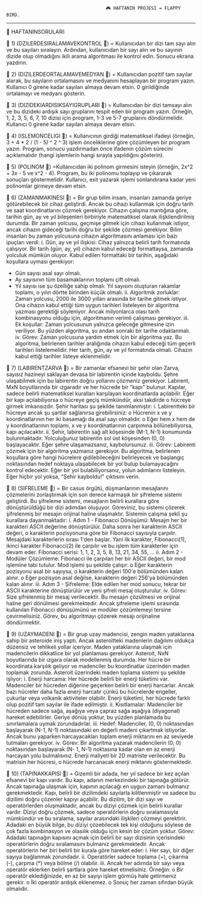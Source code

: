                                          🎮 HAFTANIN PROJESI = FLAPPY BIRD.

--------------------------------------------------------------------------------------------------------------------------------

📖 HAFTANINSORULARI:

🔶 1) (DZILERDESIRALAMAVEKONTROL 📂) = Kullanıcıdan bir dizi tam sayı alın ve bu sayıları sıralayın. Ardından, kullanıcıdan bir
sayı alın ve bu sayının dizide olup olmadığını ikili arama algoritması ile kontrol edin.
Sonucu ekrana yazdırın.

🔶 2) (DIZILERDEORTALAMAVEMEDYAN 📂) = Kullanıcıdan pozitif tam sayılar alarak, bu sayıların ortalamasını ve medyanını
hesaplayan bir program yazın. Kullanıcı 0 girene kadar sayıları almaya devam etsin. 0
girildiğinde ortalamayı ve medyanı gösterin. 

🔶 3) (DIZIDEKIARDISIKSAYIGRUPLARI 📂) = Kullanıcıdan bir dizi tamsayı alın ve bu dizideki ardışık sayı gruplarını tespit eden bir
program yazın. Örneğin, 1, 2, 3, 5, 6, 7, 10 dizisi için program, 1-3 ve 5-7 gruplarını
döndürmelidir. Kullanıcı 0 girene kadar sayıları almaya devam etsin.

🔶 4) (ISLEMONCELIGI 📂) = Kullanıcının girdiği matematiksel ifadeyi (örneğin, 3 + 4 * 2 / (1 - 5) ^ 2 ^ 3) işlem
önceliklerine göre çözümleyen bir program yazın. Program, sonucu yazdırmadan önce
ifadenin çözüm sürecini açıklamalıdır (hangi işlemlerin hangi sırayla yapıldığını
gösterin).

🔶 5) (POLINOM 📂) =Kullanıcıdan iki polinom girmesini isteyin (örneğin, 2x^2 + 3x - 5 ve x^2 - 4).
Program, bu iki polinomu toplayıp ve çıkararak sonuçları göstermelidir. Kullanıcı,
exit yazarak işlemi sonlandırana kadar yeni polinomlar girmeye devam etsin.

🔷 6) (ZAMANMAKINESI 📂) = Bir grup bilim insanı, insanları zamanda geriye götürebilecek bir cihaz geliştirdi.
Ancak bu cihazı kullanmak için doğru tarih ve saat koordinatlarını çözmek gerekiyor.
Cihazın çalışma mantığına göre, tarihin gün, ay ve yıl bileşenleri birbiriyle
matematiksel olarak ilişkilendirilmiş durumda. Bir zaman yolcusu, geçmişe gitmek
için cihazı kullanmak istiyor, ancak cihazın gideceği tarihi doğru bir şekilde çözmesi
gerekiyor. Bilim insanları bu zaman yolcusuna cihazın algoritmasını anlaması için
bazı ipuçları verdi:
i. Gün, ay ve yıl ilişkisi: Cihaz yalnızca belirli tarih formatında çalışıyor. Bir
tarih (gün, ay, yıl) cihazın kabul edeceği formattaysa, zamanda yolculuk
mümkün oluyor. Kabul edilen formattaki bir tarihin, aşağıdaki koşullara
uyması gerekiyor:
* Gün sayısı asal sayı olmalı.
* Ay sayısının tüm basamaklarının toplamı çift olmalı.
* Yıl sayısı ise şu özelliğe sahip olmalı: Yıl sayısını oluşturan rakamlar
toplamı, o yılın dörtte birinden küçük olmalı.
ii. Algoritmik zorluklar: Zaman yolcusu, 2000 ile 3000 yılları arasında bir
tarihe gitmek istiyor. Ona cihazın kabul ettiği tüm uygun tarihleri listeleyen bir
algoritma yazması gerektiği söyleniyor. Ancak milyonlarca olası tarih
kombinasyonu olduğu için, algoritmanın verimli çalışması gerekiyor.
iii. Ek koşullar: Zaman yolcusunun yalnızca geleceğe gitmesine izin veriliyor.
Bu yüzden algoritma, şu andan sonraki bir tarihe odaklanmalı.
iv. Görev: Zaman yolcusuna yardım etmek için bir algoritma yaz. Bu algoritma,
belirlenen tarihler aralığında cihazın kabul edeceği tüm geçerli tarihleri
listelemelidir. Her tarih, gün, ay ve yıl formatında olmalı. Cihazın kabul ettiği
tarihler listeye eklenmelidir.

🔷 7) (LABIRENTZARVA 📂) = Bir zamanlar efsanevi bir şehir olan Zarva, sayısız hazineyi saklayan devasa bir
labirentin içinde kayboldu. Şehre ulaşabilmek için bu labirentin doğru yollarını
çözmeniz gerekiyor. Labirent, MxN boyutlarında bir ızgaradır ve her hücrede bir
"kapı" bulunur. Kapılar, sadece belirli matematiksel kuralları karşılayan
koordinatlarda açılabilir. Eğer bir kapı açılabiliyorsa o hücreye geçiş mümkündür,
aksi takdirde o hücreye girmek imkansızdır. Şehir haritası şu şekilde tanımlanmıştır:
i. Labirentteki bir hücreye ancak şu şartlar sağlanırsa girebilirsiniz:
o Hücrenin x ve y koordinatlarının her iki basamağı da asal sayı olmalıdır.
o Eğer hem x hem de y koordinatlarının toplamı, x ve y koordinatlarının çarpımına
bölünebiliyorsa, kapı açılacaktır.
ii. Şehir, labirentin sağ alt köşesinde (M-1, N-1) konumunda bulunmaktadır.
Yolculuğunuz labirentin sol üst köşesinden (0, 0) başlayacaktır. Eğer şehre
ulaşamazsanız, kaybolursunuz.
iii. Görev: Labirenti çözmek için bir algoritma yazmanız gerekiyor. Bu
algoritma, belirlenen koşullara göre hangi hücrelere gidilebileceğini
belirleyecek ve başlangıç noktasından hedef noktaya ulaşabilecek bir yol
bulup bulamayacağını kontrol edecektir. Eğer bir yol bulabiliyorsanız, yolun
adımlarını listeleyin. Eğer hiçbir yol yoksa, "Şehir kayboldu!" çıktısını verin.

🔷 8) (SIFRELEME 📂) = Bir casus örgütü, düşmanlarının mesajlarını çözmelerini zorlaştırmak için son derece
karmaşık bir şifreleme sistemi geliştirdi. Bu şifreleme sistemi, mesajların belirli
kurallara göre dönüştürüldüğü bir dizi adımdan oluşuyor. Göreviniz, bu sistemi
çözerek şifrelenmiş bir mesajın orijinal haline ulaşmaktır. Sistemin çalışma şekli şu
kurallara dayanmaktadır:
i. Adım 1 - Fibonacci Dönüşümü: Mesajın her bir karakteri ASCII değerine
dönüştürülür. Daha sonra her karakterin ASCII değeri, o karakterin
pozisyonuna göre bir Fibonacci sayısıyla çarpılır. Mesajdaki karakterlerin
sırası 1'den başlar. Yani ilk karakter, Fibonacci(1), ikinci karakter
Fibonacci(2) ile çarpılır ve bu işlem tüm karakterler için devam eder.
Fibonacci serisi: 1, 1, 2, 3, 5, 8, 13, 21, 34, 55, ...
ii. Adım 2 - Modüler Çözümleme: Fibonacci ile çarpılan her bir ASCII değeri,
bir mod işlemine tabi tutulur. Mod işlemi şu şekilde çalışır:
o Eğer karakterin pozisyonu asal bir sayıysa, o karakterin değeri 100'e
bölümünden kalan alınır.
o Eğer pozisyon asal değilse, karakterin değeri 256'ya bölümünden kalan
alınır.
iii. Adım 3 - Şifreleme: Elde edilen her mod sonucu, tekrar bir ASCII karakterine
dönüştürülür ve yeni şifreli mesaj oluşturulur.
iv. Görev: Size şifrelenmiş bir mesaj verilecektir. Bu mesajın çözülmesi ve
orijinal haline geri dönülmesi gerekmektedir. Ancak şifreleme işlemi sırasında
kullanılan Fibonacci dönüşümünü ve modüler çözümlemeyi tersine
çevirmelisiniz. Görev, bu algoritmayı çözerek mesajı orijinaline döndürmektir.

🔷 9) (UZAYMADENI 📂) = Bir grup uzay madencisi, zengin maden yataklarına sahip bir asteroide iniş yaptı.
Ancak asteroitteki madenlerin dağılımı oldukça düzensiz ve tehlikeli yollar içeriyor.
Maden yataklarına ulaşmak için madencilerin dikkatlice bir yol planlaması gerekiyor.
Asteroit, NxN boyutlarında bir ızgara olarak modellenmiş durumda. Her hücre bir
koordinata karşılık geliyor ve madenciler bu koordinatlar üzerinden maden toplamak
zorunda. Asteroit üzerindeki maden toplama sistemi şu şekilde işliyor:
i. Enerji harcama: Her hücrede belirli bir enerji tüketimi var. Madenciler bir
hücreden diğerine geçerken belirli bir enerji harcarlar. Ancak bazı hücreler
daha fazla enerji harcatır çünkü bu hücrelerde engeller, çukurlar veya volkanik
aktiviteler olabilir. Enerji tüketimi, her hücrede farklı olup pozitif tam sayılar
ile ifade edilmiştir.
ii. Kısıtlamalar: Madenciler bir hücreden sadece sağa, aşağıya veya çapraz
sağa aşağıya (diyagonal) hareket edebilirler. Geriye dönüş yoktur, bu yüzden
planlamada bu sınırlamalara uymak zorundadırlar.
iii. Hedef: Madenciler, (0, 0) noktasından başlayarak (N-1, N-1) noktasındaki en
değerli madeni çıkartmak istiyorlar. Ancak bunu yaparken harcayacakları
toplam enerji miktarını en az seviyede tutmaları gerekiyor.
iv. Görev: Bir algoritma yazarak madencilerin (0, 0) noktasından başlayarak (N-
1, N-1) noktasına kadar olan en az enerji harcayan yolu bulmalısınız. Enerji
maliyeti bir 2D matriste verilecektir. Bu matrisin her hücresi, o hücrede
harcanacak enerji miktarını göstermektedir.

🔷 10) (TAPINAKKAPISI 📂) = Gizemli bir adada, her yıl sadece bir kez açılan efsanevi bir kapı vardır. Bu kapı,
adanın merkezindeki bir tapınağa götürür. Ancak tapınağa ulaşmak için, kapının
açılacağı en uygun zamanı bulmanız gerekmektedir. Kapı, belirli bir dizilimdeki
sayılarla kilitlenmiştir ve sadece bu dizilimi doğru çözenler kapıyı açabilir.
Bu dizilim, bir dizi sayı ve operatörlerden oluşmaktadır, ancak bu diziyi çözmek için
belirli kurallar vardır. Diziyi doğru çözmek, sadece operatörlerin doğru sıralamasıyla
mümkündür ve bu sıralama, sayılar arasındaki ilişkileri çözmeyi gerektirir. Adadaki
en büyük bilge, bu diziyi çözebilecek tek kişi olduğunu söylese de çok fazla
kombinasyon ve olasılık olduğu için kesin bir çözüm yoktur.
Görev: Adadaki tapınağın kapısını açmak için belirli bir sayı dizisinin içerisindeki
operatörlerin doğru sıralamasını bulmanız gerekmektedir. Ancak operatörlerin her biri
belirli bir kurala göre hareket eder:
i. Her sayı, bir diğer sayıya bağlanmak zorundadır.
ii. Operatörler sadece toplama (+), çıkarma (-), çarpma (*) veya bölme (/) olabilir.
iii. Ancak her adımda bir sayı veya operatör eklerken belirli şartlara göre hareket
etmelisiniz. Örneğin:
o Bir operatör eklediğinizde, en az bir sayıyı işlem görmüş hale getirmeniz gerekir.
o İki operatör ardışık eklenemez.
o Sonuç her zaman sıfırdan büyük olmalıdır.

